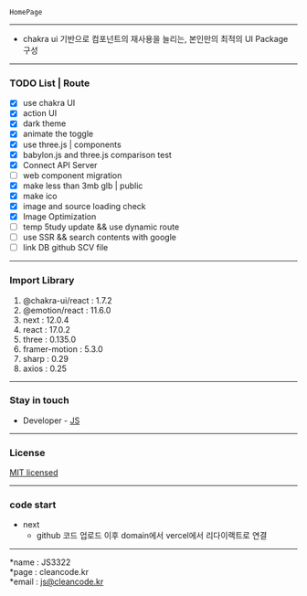 ```
HomePage
```

---
- chakra ui 기반으로 컴포넌트의 재사용을 늘리는, 본인만의 최적의 UI Package 구성

---
### TODO List | Route
- [x] use chakra UI
- [x] action UI
- [x] dark theme
- [x] animate the toggle
- [x] use three.js | components
- [X] babylon.js and three.js comparison test
- [x] Connect API Server
- [ ] web component migration
- [x] make less than 3mb glb | public
- [x] make ico 
- [x] image and source loading check
- [x] Image Optimization
- [ ] temp 5tudy update && use dynamic route
- [ ] use SSR && search contents with google
- [ ] link DB github SCV file

---
### Import Library
1. @chakra-ui/react : 1.7.2
2. @emotion/react : 11.6.0
3. next : 12.0.4
4. react : 17.0.2
5. three : 0.135.0
6. framer-motion : 5.3.0
7. sharp : 0.29
8. axios : 0.25

---
### Stay in touch
- Developer - [JS](https://log.cleancode.kr)

---
### License
[MIT licensed](LICENSE)

---
### code start
- next 
  - github 코드 업로드 이후 domain에서 vercel에서 리다이랙트로 연결

---
*name : JS3322  
*page : cleancode.kr    
*email : js@cleancode.kr